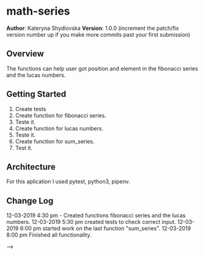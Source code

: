 # math-series

**Author**: Kateryna Shydlovska
**Version**: 1.0.0 (increment the patch/fix version number up if you make more commits past your first submission)

## Overview

The functions can help user got position and element in the fibonacci series and the lucas numbers. 

## Getting Started
1. Create tests
2. Create function for fibonacci series.
3. Teste it.
4. Create function for lucas numbers.
5. Teste it.
6. Create function for sum_series.
7. Test it.

## Architecture

For this aplication I used pytest, python3, pipenv.

## Change Log

12-03-2019 4:30 pm - Created functions  fibonacci series and the lucas numbers. 
12-03-2019 5:30 pm created tests to check correct input.
12-03-2019 6:00 pm started work on the last function "sum_series".
12-03-2019 8:00 pm Finished all functionality.


-->